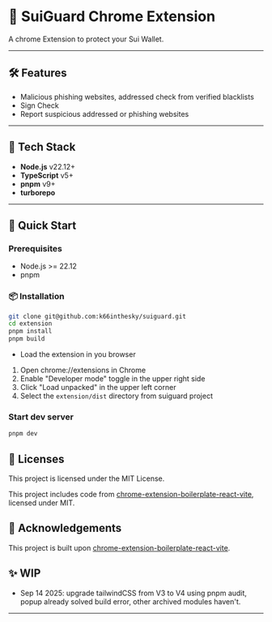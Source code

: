 # 🚀 SuiGuard Chrome Extension

<!-- [![License](https://img.shields.io/github/license/k66inthesky/suiguard/extension)](./LICENSE) -->

<!-- [![Build Status](https://img.shields.io/github/actions/workflow/status/yourname/yourrepo/ci.yml)](https://github.com/yourname/yourrepo/actions)
[![npm version](https://img.shields.io/npm/v/your-package)](https://www.npmjs.com/package/your-package) -->

A chrome Extension to protect your Sui Wallet.

---

## 🛠 Features

- Malicious phishing websites, addressed check from verified blacklists
- Sign Check
- Report suspicious addressed or phishing websites

---

## 🧰 Tech Stack

- **Node.js** v22.12+
- **TypeScript** v5+
- **pnpm** v9+
- **turborepo**

---

## 📖 Quick Start

### Prerequisites

- Node.js >= 22.12
- pnpm

### 📦 Installation

```bash
git clone git@github.com:k66inthesky/suiguard.git
cd extension
pnpm install
pnpm build
```

- Load the extension in you browser

1. Open chrome://extensions in Chrome
2. Enable "Developer mode" toggle in the upper right side
3. Click "Load unpacked" in the upper left corner
4. Select the `extension/dist` directory from suiguard project

### Start dev server

```bash
pnpm dev
```

## 📜 Licenses

This project is licensed under the MIT License.

This project includes code from [chrome-extension-boilerplate-react-vite](https://github.com/Jonghakseo/chrome-extension-boilerplate-react-vite/tree/main?tab=readme-ov-file#community), licensed under MIT.

## 🙏 Acknowledgements

This project is built upon [chrome-extension-boilerplate-react-vite](https://github.com/Jonghakseo/chrome-extension-boilerplate-react-vite/tree/main?tab=readme-ov-file#community).

## ✨ WIP

- Sep 14 2025: upgrade tailwindCSS from V3 to V4 using pnpm audit, popup already solved build error, other archived modules haven't.

---
